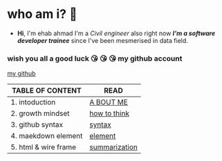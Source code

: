  # who am i? :slightly_frowning_face:
- **Hi**, I'm ehab ahmad I'm a *Civil engineer* also right now ***I'm a software developer trainee*** since I've been mesmerised in data field.
### wish you all a good luck :kissing_heart: :kissing_heart: :kissing_heart:                                                        my github account 
[my github](https://github.com/ehab-ahma)

| TABLE OF CONTENT |  READ                                        |
|---               | ---                                          |
| 1. intoduction              | [A BOUT ME](introd)                          |
| 2. growth mindset| [how to think](mindset)                      |
| 3. github syntax | [syntax](github)       |
| 4. maekdown element |[element](markdown)   |
| 5. html & wire frame | [summarization](sum)  |
